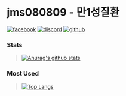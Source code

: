# **jms080809 - 만1성질환**

[![facebook](https://img.shields.io/badge/facebook-1877F2?&style=for-the-badge&logo=Facebook&logoColor=FFFFFF)](https://www.facebook.com/MR.MINSUNG)
[![discord](https://img.shields.io/badge/discord-5865F2?&style=for-the-badge&logo=Discord&logoColor=FFFFFF)](https://discord.gg/8e832MPwSD)
[![github](https://img.shields.io/badge/-github-000000?style=for-the-badge&logo=Github&logoColor=FFFFFF)](https://github.com/jms080809)

### Stats
> [![Anurag's github stats](https://github-readme-stats.vercel.app/api?username=jms080809)](https://github.com/anuraghazra/github-readme-stats)

### Most Used
> [![Top Langs](https://github-readme-stats.vercel.app/api/top-langs/?username=jms080809)](https://github.com/anuraghazra/github-readme-stats)
